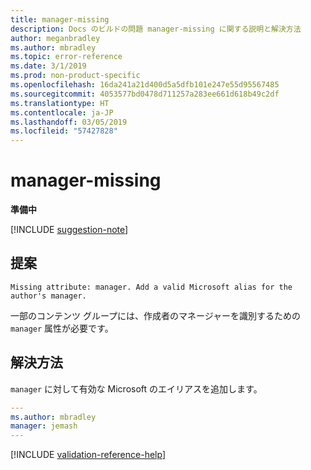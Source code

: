 ```yaml
---
title: manager-missing
description: Docs のビルドの問題 manager-missing に関する説明と解決方法
author: meganbradley
ms.author: mbradley
ms.topic: error-reference
ms.date: 3/1/2019
ms.prod: non-product-specific
ms.openlocfilehash: 16da241a21d400d5a5dfb101e247e55d95567485
ms.sourcegitcommit: 4053577bd0478d711257a283ee661d618b49c2df
ms.translationtype: HT
ms.contentlocale: ja-JP
ms.lasthandoff: 03/05/2019
ms.locfileid: "57427828"
---
```

# <a name="manager-missing"></a>manager-missing

**準備中**

[!INCLUDE [suggestion-note](includes/suggestion-note.md)]

## <a name="suggestion"></a>提案

`Missing attribute: manager. Add a valid Microsoft alias for the author's manager.`

一部のコンテンツ グループには、作成者のマネージャーを識別するための `manager` 属性が必要です。

## <a name="resolution"></a>解決方法

`manager` に対して有効な Microsoft のエイリアスを追加します。

```yml
---
ms.author: mbradley
manager: jemash
---
```

<!--make sure to add this file to your includes folder and verify the path-->
[!INCLUDE [validation-reference-help](includes/validation-reference-help.md)]
